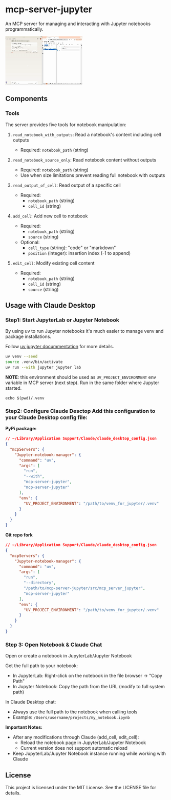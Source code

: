 # mcp-server-jupyter

An MCP server for managing and interacting with Jupyter notebooks programmatically.

![Demo](https://github.com/ihrpr/mcp-server-jupyter/blob/main/demo/mcp_server-jupyter.gif)

## Components

### Tools

The server provides five tools for notebook manipulation:

1. `read_notebook_with_outputs`: Read a notebook's content including cell outputs

   - Required: `notebook_path` (string)

2. `read_notebook_source_only`: Read notebook content without outputs

   - Required: `notebook_path` (string)
   - Use when size limitations prevent reading full notebook with outputs

3. `read_output_of_cell`: Read output of a specific cell

   - Required:
     - `notebook_path` (string)
     - `cell_id` (string)

4. `add_cell`: Add new cell to notebook

   - Required:
     - `notebook_path` (string)
     - `source` (string)
   - Optional:
     - `cell_type` (string): "code" or "markdown"
     - `position` (integer): insertion index (-1 to append)

5. `edit_cell`: Modify existing cell content
   - Required:
     - `notebook_path` (string)
     - `cell_id` (string)
     - `source` (string)

## Usage with Claude Desktop

### Step1: Start JupyterLab or Jupyter Notebook

By using uv to run Jupyter notebooks it's much easier to manage venv and package installations.

Follow [uv jupyter docummentation](https://docs.astral.sh/uv/guides/integration/jupyter/) for more details.

```bash
uv venv --seed
source .venv/bin/activate
uv run --with jupyter jupyter lab

```

**NOTE**: this environment should be used as `UV_PROJECT_ENVIRONMENT` env variable in MCP server (next step). Run in the same folder where Jupyter started.
```
echo $(pwd)/.venv

```

### Step2: Configure Claude Desctop Add this configuration to your Claude Desktop config file:

**PyPi package:**

```json
// ~/Library/Application Support/Claude/claude_desktop_config.json
{
  "mcpServers": {
    "Jupyter-notebook-manager": {
      "command": "uv",
      "args": [
        "run",
        "--with",
        "mcp-server-jupyter",
        "mcp-server-jupyter"
      ],
      "env": {
        "UV_PROJECT_ENVIRONMENT": "/path/to/venv_for_jupyter/.venv"
      }
    }
  }
}
```

**Git repo fork**

```json
// ~/Library/Application Support/Claude/claude_desktop_config.json
{
  "mcpServers": {
    "Jupyter-notebook-manager": {
      "command": "uv",
      "args": [
        "run",
        "--directory",
        "/path/to/mcp-server-jupyter/src/mcp_server_jupyter",
        "mcp-server-jupyter"
      ],
      "env": {
        "UV_PROJECT_ENVIRONMENT": "/path/to/venv_for_jupyter/.venv"
      }
    }
  }
}
```
### Step 3: Open Notebook & Claude Chat

Open or create a notebook in JupyterLab/Jupyter Notebook

Get the full path to your notebook:

   - In JupyterLab: Right-click on the notebook in the file browser → "Copy Path"
   - In Jupyter Notebook: Copy the path from the URL (modify to full system path)

In Claude Desktop chat:

   - Always use the full path to the notebook when calling tools
   - Example: `/Users/username/projects/my_notebook.ipynb`

**Important Notes:**
   - After any modifications through Claude (add_cell, edit_cell):
     - Reload the notebook page in JupyterLab/Jupyter Notebook
     - Current version does not support automatic reload
   - Keep JupyterLab/Jupyter Notebook instance running while working with Claude

## License

This project is licensed under the MIT License. See the LICENSE file for details.

